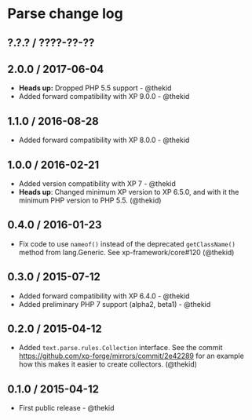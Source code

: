 Parse change log
================

## ?.?.? / ????-??-??

## 2.0.0 / 2017-06-04

* **Heads up:** Dropped PHP 5.5 support - @thekid
* Added forward compatibility with XP 9.0.0 - @thekid

## 1.1.0 / 2016-08-28

* Added forward compatibility with XP 8.0.0 - @thekid

## 1.0.0 / 2016-02-21

* Added version compatibility with XP 7 - @thekid
* **Heads up**: Changed minimum XP version to XP 6.5.0, and with it the
  minimum PHP version to PHP 5.5.
  (@thekid)

## 0.4.0 / 2016-01-23

* Fix code to use `nameof()` instead of the deprecated `getClassName()`
  method from lang.Generic. See xp-framework/core#120
  (@thekid)

## 0.3.0 / 2015-07-12

* Added forward compatibility with XP 6.4.0 - @thekid
* Added preliminary PHP 7 support (alpha2, beta1) - @thekid

## 0.2.0 / 2015-04-12

* Added `text.parse.rules.Collection` interface. See the commit
  https://github.com/xp-forge/mirrors/commit/2e42289 for an example
  how this makes it easier to create collectors.
  (@thekid)

## 0.1.0 / 2015-04-12

* First public release - @thekid
